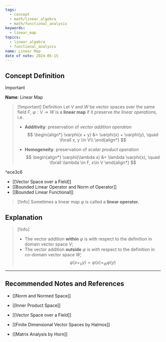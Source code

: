 ```yaml
---
tags:
  - concept
  - math/linear_algebra
  - math/functional_analysis
keywords:
  - linear_map
topics:
  - linear_algebra
  - functional_analysis
name: Linear Map
date of note: 2024-05-15
---
```


## Concept Definition

>[!important]
>**Name**: Linear Map

>[!important] Definition
>Let $V$ and $W$ be vector spaces over the same field $F$,  $\varphi: V \to W$ is a **linear map** if it preserve *the linear operations*, i.e.
> 
> - **Additivity**: preservation of *vector addition operation*
>$$
>\begin{align*}
>\varphi(x + y) &= \varphi(x) + \varphi(y), \quad \forall x, y \in V\\
> \end{align*}
>$$
> 
> - **Homogeneity**: preservation of *scalar product operation*
>$$
>\begin{align*}
>\varphi(\lambda x) &= \lambda \varphi(x), \quad \forall \lambda \in F, x\in V 
> \end{align*}
>$$

^ece3c6

- [[Vector Space over a Field]]
- [[Bounded Linear Operator and Norm of Operator]]
- [[Bounded Linear Functional]]

>[!info]
>Sometimes a linear map $\varphi$ is called a **linear operator.**

## Explanation

>[!info]
>- The vector addition **within** $\varphi$ is with respect to the definition in domain vector space $V$; 
>- The vector addition **outside** $\varphi$ is with respect to the definition in co-domain vector space $W$;  
>$$
>\varphi(x +_{V} y) = \varphi(x) +_{W} \varphi(y)
>$$  




-----------
##  Recommended Notes and References

- [[Norm and Normed Space]]
- [[Inner Product Space]]
- [[Vector Space over a Field]]

- [[Finite Dimensional Vector Spaces by Halmos]]
- [[Matrix Analysis by Horn]]